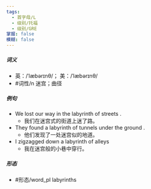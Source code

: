 ```yaml
---
tags:
  - 首字母/L
  - 级别/托福
  - 级别/GRE
掌握: false
模糊: false
---
```

##### 词义
- 英：/ˈlæbərɪnθ/； 美：/ˈlæbərɪnθ/
- #词性/n  迷宫；曲径
##### 例句
- We lost our way in the labyrinth of streets .
	- 我们在迷宫式的街道上迷了路。
- They found a labyrinth of tunnels under the ground .
	- 他们发现了一处迷宫似的地道。
- I zigzagged down a labyrinth of alleys
	- 我在迷宫般的小巷中穿行。
##### 形态
- #形态/word_pl labyrinths
